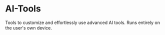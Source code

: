 # AI-Tools
Tools to customize and effortlessly use advanced AI tools. Runs entirely on the user's own device.
